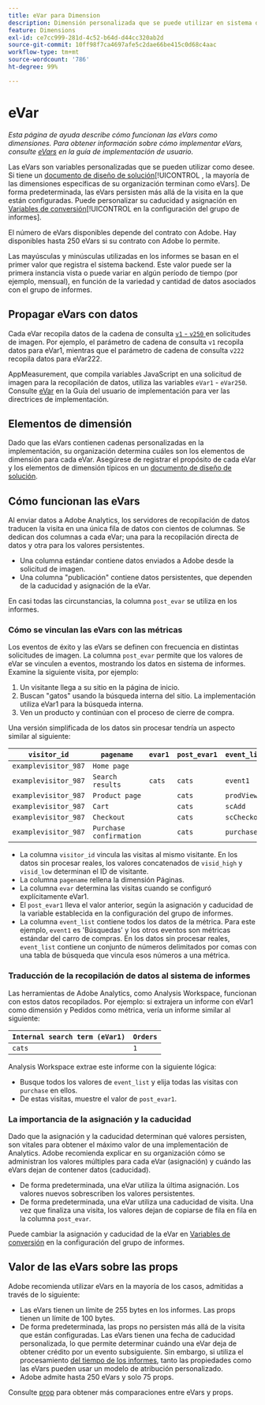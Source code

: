 ```yaml
---
title: eVar para Dimension
description: Dimensión personalizada que se puede utilizar en sistema de informes.
feature: Dimensions
exl-id: ce7cc999-281d-4c52-b64d-d44cc320ab2d
source-git-commit: 10ff98f7ca4697afe5c2dae66be415c0d68c4aac
workflow-type: tm+mt
source-wordcount: '786'
ht-degree: 99%

---
```


# eVar

*Esta página de ayuda describe cómo funcionan las eVars como dimensiones. Para obtener información sobre cómo implementar eVars, consulte [eVars](/help/implement/vars/page-vars/evar.md) en la guía de implementación de usuario.*

Las eVars son variables personalizadas que se pueden utilizar como desee. Si tiene un [documento de diseño de solución](/help/implement/prepare/solution-design.md)[!UICONTROL , la mayoría de las dimensiones específicas de su organización terminan como eVars]. De forma predeterminada, las eVars persisten más allá de la visita en la que están configuradas. Puede personalizar su caducidad y asignación en [Variables de conversión](/help/admin/admin/conversion-var-admin/conversion-var-admin.md)[!UICONTROL  en la configuración del grupo de informes].

El número de eVars disponibles depende del contrato con Adobe. Hay disponibles hasta 250 eVars si su contrato con Adobe lo permite.

Las mayúsculas y minúsculas utilizadas en los informes se basan en el primer valor que registra el sistema backend. Este valor puede ser la primera instancia vista o puede variar en algún período de tiempo (por ejemplo, mensual), en función de la variedad y cantidad de datos asociados con el grupo de informes.

## Propagar eVars con datos

Cada eVar recopila datos de la cadena de consulta [`v1` - `v250` ](/help/implement/validate/query-parameters.md) en solicitudes de imagen. Por ejemplo, el parámetro de cadena de consulta `v1` recopila datos para eVar1, mientras que el parámetro de cadena de consulta `v222` recopila datos para eVar222.

AppMeasurement, que compila variables JavaScript en una solicitud de imagen para la recopilación de datos, utiliza las variables `eVar1` - `eVar250`. Consulte [eVar](/help/implement/vars/page-vars/evar.md) en la Guía del usuario de implementación para ver las directrices de implementación.

## Elementos de dimensión

Dado que las eVars contienen cadenas personalizadas en la implementación, su organización determina cuáles son los elementos de dimensión para cada eVar. Asegúrese de registrar el propósito de cada eVar y los elementos de dimensión típicos en un [documento de diseño de solución](/help/implement/prepare/solution-design.md).

## Cómo funcionan las eVars

Al enviar datos a Adobe Analytics, los servidores de recopilación de datos traducen la visita en una única fila de datos con cientos de columnas. Se dedican dos columnas a cada eVar; una para la recopilación directa de datos y otra para los valores persistentes.

* Una columna estándar contiene datos enviados a Adobe desde la solicitud de imagen.
* Una columna &quot;publicación&quot; contiene datos persistentes, que dependen de la caducidad y asignación de la eVar.

En casi todas las circunstancias, la columna `post_evar` se utiliza en los informes.

### Cómo se vinculan las eVars con las métricas

Los eventos de éxito y las eVars se definen con frecuencia en distintas solicitudes de imagen. La columna `post_evar` permite que los valores de eVar se vinculen a eventos, mostrando los datos en sistema de informes. Examine la siguiente visita, por ejemplo:

1. Un visitante llega a su sitio en la página de inicio.
2. Buscan &quot;gatos&quot; usando la búsqueda interna del sitio. La implementación utiliza eVar1 para la búsqueda interna.
3. Ven un producto y continúan con el proceso de cierre de compra.

Una versión simplificada de los datos sin procesar tendría un aspecto similar al siguiente:

| `visitor_id` | `pagename` | `evar1` | `post_evar1` | `event_list` |
| --- | --- | --- | --- | --- |
| `examplevisitor_987` | `Home page` |  |  |  |
| `examplevisitor_987` | `Search results` | `cats` | `cats` | `event1` |
| `examplevisitor_987` | `Product page` |  | `cats` | `prodView` |
| `examplevisitor_987` | `Cart` |  | `cats` | `scAdd` |
| `examplevisitor_987` | `Checkout` |  | `cats` | `scCheckout` |
| `examplevisitor_987` | `Purchase confirmation` |  | `cats` | `purchase` |

* La columna `visitor_id` vincula las visitas al mismo visitante. En los datos sin procesar reales, los valores concatenados de `visid_high` y `visid_low` determinan el ID de visitante.
* La columna `pagename` rellena la dimensión Páginas.
* La columna `evar` determina las visitas cuando se configuró explícitamente eVar1.
* El `post_evar1` lleva el valor anterior, según la asignación y caducidad de la variable establecida en la configuración del grupo de informes.
* La columna `event_list` contiene todos los datos de la métrica. Para este ejemplo, `event1` es &#39;Búsquedas&#39; y los otros eventos son métricas estándar del carro de compras. En los datos sin procesar reales, `event_list` contiene un conjunto de números delimitados por comas con una tabla de búsqueda que vincula esos números a una métrica.

### Traducción de la recopilación de datos al sistema de informes

Las herramientas de Adobe Analytics, como Analysis Workspace, funcionan con estos datos recopilados. Por ejemplo: si extrajera un informe con eVar1 como dimensión y Pedidos como métrica, vería un informe similar al siguiente:

| `Internal search term (eVar1)` | `Orders` |
| --- | --- |
| `cats` | `1` |

Analysis Workspace extrae este informe con la siguiente lógica:

* Busque todos los valores de `event_list` y elija todas las visitas con `purchase` en ellos.
* De estas visitas, muestre el valor de `post_evar1`.

### La importancia de la asignación y la caducidad

Dado que la asignación y la caducidad determinan qué valores persisten, son vitales para obtener el máximo valor de una implementación de Analytics. Adobe recomienda explicar en su organización cómo se administran los valores múltiples para cada eVar (asignación) y cuándo las eVars dejan de contener datos (caducidad).

* De forma predeterminada, una eVar utiliza la última asignación. Los valores nuevos sobrescriben los valores persistentes.
* De forma predeterminada, una eVar utiliza una caducidad de visita. Una vez que finaliza una visita, los valores dejan de copiarse de fila en fila en la columna `post_evar`.

Puede cambiar la asignación y caducidad de la eVar en [Variables de conversión](/help/admin/admin/conversion-var-admin/conversion-var-admin.md) en la configuración del grupo de informes.

## Valor de las eVars sobre las props

Adobe recomienda utilizar eVars en la mayoría de los casos, admitidas a través de lo siguiente:

* Las eVars tienen un límite de 255 bytes en los informes. Las props tienen un límite de 100 bytes.
* De forma predeterminada, las props no persisten más allá de la visita que están configuradas. Las eVars tienen una fecha de caducidad personalizada, lo que permite determinar cuándo una eVar deja de obtener crédito por un evento subsiguiente. Sin embargo, si utiliza el procesamiento [del tiempo de los informes](/help/components/vrs/vrs-report-time-processing.md), tanto las propiedades como las eVars pueden usar un modelo de atribución personalizado.
* Adobe admite hasta 250 eVars y solo 75 props.

Consulte [prop](prop.md) para obtener más comparaciones entre eVars y props.
